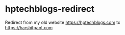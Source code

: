 # hptechblogs-redirect

Redirect from my old website https://hptechblogs.com to https://harshitpant.com
